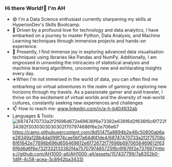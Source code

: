 ### Hi there World!👋 I'm AH
- 😄 I'm a Data Science enthusiast currently sharpening my skills at HyperionDev's Skills Bootcamp.
- 🔭 Driven by a profound love for technology and data analytics, I have embarked on a journey to master Python, Data Analysis, and Machine Learning techniques through immersive projects and hands-on experience.
- 🌱 Presently, I find immense joy in exploring advanced data visualisation techniques using libraries like Pandas and NumPy. Additionally, I am engrossed in unraveling the intricacies of statistical analysis and machine learning algorithms, uncovering new and exhilarating insights every day.
- ✈️When I'm not immersed in the world of data, you can often find me embarking on virtual adventures in the realm of gaming or exploring new horizons through my travels. As a passionate gamer and avid traveler, I thrive on the excitement of virtual worlds and the diversity of real-world cultures, constantly seeking new experiences and challenges
- 📫 How to reach me: www.linkedin.com/in/a-h-b404932ab
- Languages & Tools: ![68747470733a2f2f696d672e69636f6e73382e636f6d2f636f6c6f722f34382f3030303030302f707974686f6e2e706e67](https://github.com/AH1000-alt/AH1000-alt/assets/157437799/7a8352b0-1d9f-4c58-acea-3c8942ba3433)
https://camo.githubusercontent.com/8d51475a8894b2e46c50800ab6ae28349a128b4da099f74cae5bf7a64df41de4/68747470733a2f2f75706c6f61642e77696b696d656469612e6f72672f77696b6970656469612f636f6d6d6f6e732f332f33382f4a7570797465725f6c6f676f2e737667(https://github.com/AH1000-alt/AH1000-alt/assets/157437799/7a8352b0-1d9f-4c58-acea-3c8942ba3433)
